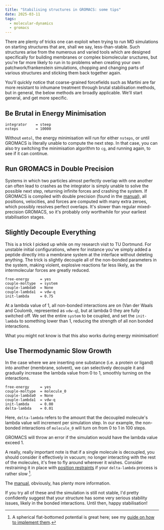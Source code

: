 ```yaml
---
title: "Stabilising structures in GROMACS: some tips"
date: 2025-03-11
tags:
  - molecular-dynamics
  - gromacs
---
```

There are plenty of tricks one can exploit when trying to run MD simulations on starting structures that are, shall we say, less-than-stable. Such structures arise from the numerous and varied tools which are designed specifically for building membranes or complex biomolecular sructures, but you're far more likely to run in to problems when creating your own patchwork/frankenstein simulations, chopping and changing parts of various structures and sticking them back together again.

You'll quickly notice that coarse-grained forcefields such as Martini are far more resistant to inhumane treatment through brutal stabilisation methods, but in general, the below methods are broadly applicable. We'll start general, and get more specific.

## Be Brutal in Energy Minimisation
```
integrator    = steep
nsteps        = 10000
```
Without `emtol`, the energy minimisation will run for either `nsteps`, or until GROMACS is literally unable to compute the next step. In that case, you can also try switching the minimisation algorithm to `cg`, and running again, to see if it can continue. 

## Run GROMACS in Double Precision
Systems in which two particles almost perfectly overlap with one another can often lead to crashes as the integrator is simply unable to solve the possible next step, returning infinite forces and crashing the system. If GROMACS is compiled with double precision (found in the [manual](https://manual.gromacs.org/2024.4/install-guide/index.html#typical-installation)), all positions, velocities, and forces are computed with many extra zeroes, which possibly resolves perfect overlaps. It's slower than regular mixed-precision GROMACS, so it's probably only worthwhile for your earliest stabilisation stages.

## Slightly Decouple Everything
This is a trick I picked up while on my research visit to TU Dortmund. For unstable initial configurations, where for instance you've simply added a peptide directly into a membrane system at the interface without deleting anything. The trick is slightly decouple all of the non-bonded parameters in the system, making violent, explosive reactions far less likely, as the intermolecular forces are greatly reduced.

```
free-energy     = yes
couple-moltype  = system
couple-lambda0  = None  
couple-lambda1  = vdw-q
init-lambda     = 0.75 
```
At a lambda value of 1, all non-bonded interactions are on (Van der Waals and Coulomb, represented as `vdw-q`), but at lambda 0 they are fully switched off. We set the entire `system` to be coupled, and set the `init-lambda` to something lower than 1, reducing the strength of all non bonded interactions. 

What you might not know is that this also works during energy minimisation!

## Use Thermodynamic Slow Growth
In the case where we are inserting one substance (i.e. a protein or ligand) into another (membrane, solvent), we can selectively decouple it and gradually increase the lambda value from 0 to 1, smoothly turning on the interactions. 
```
free-energy     = yes
couple-moltype  = molecule_0
couple-lambda0  = None  
couple-lambda1  = vdw-q
init-lambda     = 0.00
delta-lambda    = 0.01
```

Here, `delta-lambda` refers to the amount that the decoupled molecule's lambda value will increment per simulation step. In our example, the non-bonded interactions of `molecule_0` will turn on from 0 to 1 in 100 steps. 

GROMACS will throw an error if the simulation would have the lambda value exceed 1. 

A really, really important note is that if a single molecule is decoupled, you should consider it effectively in vacuum; no longer interacting with the rest of the molecules, it's free to fly around wherever it wishes. Consider restraining it in place with [position restraints](https://manual.gromacs.org/2024.4/reference-manual/functions/restraints.html) if your `delta-lambda` process is rather slow [^1].

The [manual](https://manual.gromacs.org/2024.4/user-guide/mdp-options.html#free-energy-calculations), obviously, has plenty more information.


If you try all of these and the simulation is still not stable, I'd pretty confidently suggest that your structure has some very serious stability issues, likely in the bonded interactions. Until then, happy stabilisation!

[^1]: A spherical flat-bottomed potential is great here; see my [guide on how to implement them](/posts/flat-bottomed-potentials-gromacs/).
